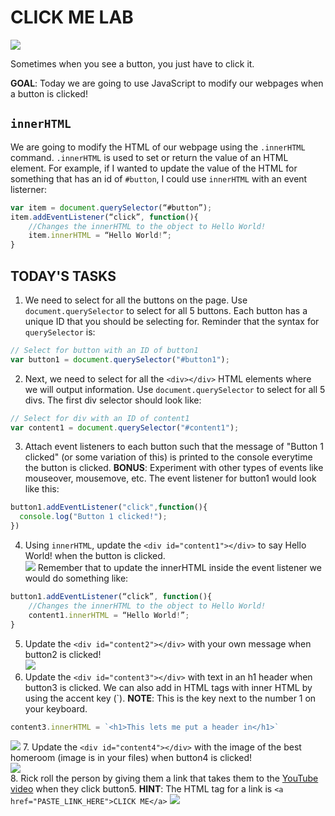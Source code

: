 CLICK ME LAB
=========
![](https://media.giphy.com/media/QsCHgEPBO1zixjSlQM/giphy.gif) 

Sometimes when you see a button, you just have to click it. 

**GOAL**: Today we are going to use JavaScript to modify our webpages when a button is clicked!

`innerHTML`
-----------
We are going to modify the HTML of our webpage using the `.innerHTML` command. `.innerHTML` is used to set or return the value of an HTML element. For example, if I wanted to update the value of the HTML for something that has an id of `#button`, I could use `innerHTML` with an event listerner:
```javascript
var item = document.querySelector(“#button”);
item.addEventListener(“click”, function(){
	//Changes the innerHTML to the object to Hello World!
	item.innerHTML = “Hello World!”;
}

```

TODAY'S TASKS
-------------
1. We need to select for all the buttons on the page. Use `document.querySelector` to select for all 5 buttons. Each button has a unique ID that you should be selecting for. Reminder that the syntax for `querySelector` is:
```javascript
// Select for button with an ID of button1
var button1 = document.querySelector("#button1");
```
2. Next, we need to select for all the `<div></div>` HTML elements where we will output information. Use `document.querySelector` to select for all 5 divs. The first div selector should look like:
```javascript
// Select for div with an ID of content1
var content1 = document.querySelector("#content1");
```
3. Attach event listeners to each button such that the message of "Button 1 clicked" (or some variation of this) is printed to the console everytime the button is clicked. **BONUS**: Experiment with other types of events like mouseover, mousemove, etc. The event listener for button1 would look like this:
```javascript
button1.addEventListener("click",function(){
  console.log("Button 1 clicked!");
})
```
4. Using `innerHTML`, update the `<div id="content1"></div>` to say Hello World! when the button is clicked.  
![](https://media.giphy.com/media/btgCagST8O6Cm6IGrb/giphy.gif) 
Remember that to update the innerHTML inside the event listener we would do something like:
```javascript
button1.addEventListener(“click”, function(){
	//Changes the innerHTML to the object to Hello World!
	content1.innerHTML = “Hello World!”;
}
```
5. Update the `<div id="content2"></div>` with your own message when button2 is clicked!  
![](https://media.giphy.com/media/Nd96iJw0Pdz7aEK87X/giphy.gif) 
6. Update the `<div id="content3"></div>` with text in an h1 header when button3 is clicked. We can also add in HTML tags with inner HTML by using the accent key (`). **NOTE**: This is the key next to the number 1 on your keyboard.
```javascript
content3.innerHTML = `<h1>This lets me put a header in</h1>`
``` 
![](https://media.giphy.com/media/1gZu0a9D4Yp8pdT6J6/giphy.gif) 
7. Update the `<div id="content4"></div>` with the image of the best homeroom (image is in your files) when button4 is clicked!  
![](https://media.giphy.com/media/ttor3sfV4oMDRhE9l0/giphy.gif)  
8. Rick roll the person by giving them a link that takes them to the [YouTube video](https://www.youtube.com/watch?v=dQw4w9WgXcQ&ab_channel=RickAstleyVEVO) when they click button5.
**HINT**: The HTML tag for a link is `<a href="PASTE_LINK_HERE">CLICK ME</a>`
![](https://media.giphy.com/media/wRqJHU3PilX1lV4w9e/giphy.gif) 